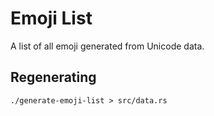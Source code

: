 # Emoji List

A list of all emoji generated from Unicode data.

## Regenerating

    ./generate-emoji-list > src/data.rs
